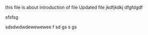 this file is about introduction of file
Updated file
jkdfjkdkj
dfgfdgdf

sfsfsg

sdsdwdwdewewewee
f
sd
gs
s
gs

